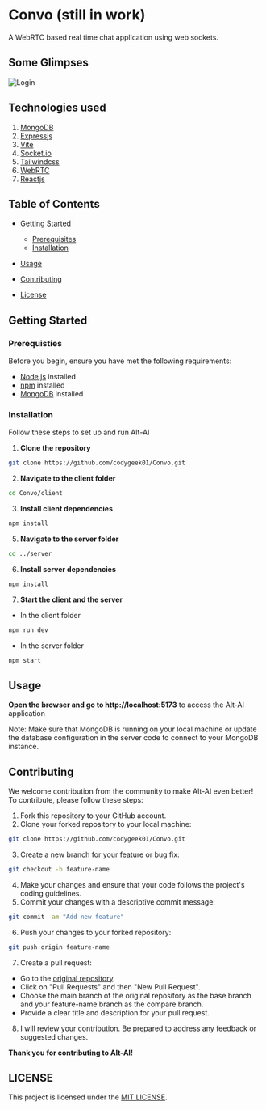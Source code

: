 # Convo (still in work)
A WebRTC based real time chat application using web sockets.

## Some Glimpses
![Login](4.png)

## Technologies used
1. [MongoDB](https://www.mongodb.com/cloud/atlas/)
2. [Expressjs](https://expressjs.com/)
3. [Vite](https://vitejs.dev/)
4. [Socket.io](https://socket.io/)
5. [Tailwindcss](https://tailwindcss.com/)
6. [WebRTC](https://webrtc.org/)
7. [Reactjs](https://react.dev/)

## Table of Contents

* [Getting Started](#getting-started)
  * [Prerequisites](#prerequisties)
  * [Installation](#installation)
    
* [Usage](#usage)
* [Contributing](#contributing)
* [License](#licesnse)

## Getting Started

### Prerequisties

Before you begin, ensure you have met the following requirements:

- [Node.js](https://nodejs.org/) installed
- [npm](https://www.npmjs.com/) installed
- [MongoDB](https://www.mongodb.com/) installed

### Installation

Follow these steps to set up and run Alt-AI

1. **Clone the repository**
```sh
git clone https://github.com/codygeek01/Convo.git
```

2. **Navigate to the client folder**
```sh
cd Convo/client
```

3. **Install client dependencies**
```sh
npm install
```
5. **Navigate to the server folder**
```sh
cd ../server
```
6. **Install server dependencies**
```sh
npm install
```

7. **Start the client and the server**
- In the client folder
```sh
npm run dev
```

- In the server folder
```sh
npm start
```
## Usage

**Open the browser and go to http://localhost:5173** to access the Alt-AI application

Note: Make sure that MongoDB is running on your local machine or update the database configuration in the server code to connect to your MongoDB instance.

## Contributing

We welcome contribution from the community to make Alt-AI even better! To contribute, please follow these steps:

1. Fork this repository to your GitHub account.
2. Clone your forked repository to your local machine:
```sh
git clone https://github.com/codygeek01/Convo.git
```

3. Create a new branch for your feature or bug fix:
```sh
git checkout -b feature-name
```

4. Make your changes and ensure that your code follows the project's coding guidelines.
5. Commit your changes with a descriptive commit message:
```sh
git commit -am "Add new feature"
```

6. Push your changes to your forked repository:
```sh
git push origin feature-name
```

7. Create a pull request:
- Go to the [original repository](https://github.com/codygeek01/Convo.git).
- Click on "Pull Requests" and then "New Pull Request".
- Choose the main branch of the original repository as the base branch and your feature-name branch as the compare branch.
- Provide a clear title and description for your pull request.
8. I will review your contribution. Be prepared to address any feedback or suggested changes.

**Thank you for contributing to Alt-AI!**

## LICENSE

This project is licensed under the [MIT LICENSE](LICENSE).
